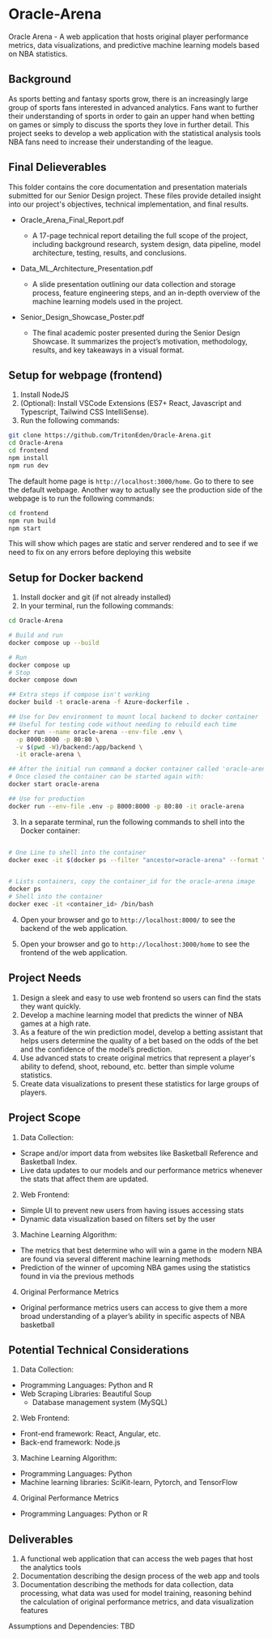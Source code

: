 # Oracle-Arena

Oracle Arena - A web application that hosts original player performance metrics, data visualizations, and predictive machine learning models based on NBA statistics.

## Background

As sports betting and fantasy sports grow, there is an increasingly large group of sports fans interested in advanced analytics. Fans want to further their understanding of sports in order to gain an upper hand when betting on games or simply to discuss the sports they love in further detail. This project seeks to develop a web application with the statistical analysis tools NBA fans need to increase their understanding of the league.

## Final Delieverables

This folder contains the core documentation and presentation materials submitted for our Senior Design project. These files provide detailed insight into our project's objectives, technical implementation, and final results.

- Oracle_Arena_Final_Report.pdf
  - A 17-page technical report detailing the full scope of the project, including background research, system design, data pipeline, model architecture, testing, results, and conclusions.

- Data_ML_Architecture_Presentation.pdf
  - A slide presentation outlining our data collection and storage process, feature engineering steps, and an in-depth overview of the machine learning models used in the project.

- Senior_Design_Showcase_Poster.pdf
  - The final academic poster presented during the Senior Design Showcase. It summarizes the project’s motivation, methodology, results, and key takeaways in a visual format.

## Setup for webpage (frontend)

1. Install NodeJS
2. (Optional): Install VSCode Extensions (ES7+ React, Javascript and Typescript, Tailwind CSS IntelliSense).
3. Run the following commands:

```bash
git clone https://github.com/TritonEden/Oracle-Arena.git
cd Oracle-Arena
cd frontend
npm install
npm run dev
```

The default home page is `http://localhost:3000/home`. Go to there to see the default webpage.
Another way to actually see the production side of the webpage is to run the following commands:

```bash
cd frontend
npm run build
npm start
```

This will show which pages are static and server rendered and to see if we need to fix on any errors before deploying this website

## Setup for Docker backend

1. Install docker and git (if not already installed)
2. In your terminal, run the following commands:

```bash
cd Oracle-Arena

# Build and run
docker compose up --build

# Run
docker compose up
# Stop
docker compose down

## Extra steps if compose isn't working
docker build -t oracle-arena -f Azure-dockerfile .

## Use for Dev environment to mount local backend to docker container
## Useful for testing code without needing to rebuild each time
docker run --name oracle-arena --env-file .env \
  -p 8000:8000 -p 80:80 \
  -v $(pwd -W)/backend:/app/backend \
  -it oracle-arena \

## After the initial run command a docker container called 'oracle-arena' will be created
# Once closed the container can be started again with:
docker start oracle-arena 

## Use for production
docker run --env-file .env -p 8000:8000 -p 80:80 -it oracle-arena 
```

3. In a separate terminal, run the following commands to shell into the Docker container:

```bash

# One Line to shell into the container
docker exec -it $(docker ps --filter "ancestor=oracle-arena" --format "{{.ID}}" | head -n 1) /bin/bash


# Lists containers, copy the container_id for the oracle-arena image
docker ps
# Shell into the container
docker exec -it <container_id> /bin/bash
```


4. Open your browser and go to `http://localhost:8000/` to see the backend of the web application.

5. Open your browser and go to `http://localhost:3000/home` to see the frontend of the web application.

## Project Needs

1. Design a sleek and easy to use web frontend so users can find the stats they want quickly.
2. Develop a machine learning model that predicts the winner of NBA games at a high rate.
3. As a feature of the win prediction model, develop a betting assistant that helps users determine the quality of a bet based on the odds of the bet and the confidence of the model’s prediction.
4. Use advanced stats to create original metrics that represent a player's ability to defend, shoot, rebound, etc. better than simple volume statistics.
5. Create data visualizations to present these statistics for large groups of players.

## Project Scope

1. Data Collection:

* Scrape and/or import data from websites like Basketball Reference and Basketball Index.
* Live data updates to our models and our performance metrics whenever the stats that affect them are updated.

2. Web Frontend:

* Simple UI to prevent new users from having issues accessing stats
* Dynamic data visualization based on filters set by the user

3. Machine Learning Algorithm:

* The metrics that best determine who will win a game in the modern NBA are found via several different machine learning methods
* Prediction of the winner of upcoming NBA games using the statistics found in via the previous methods

4. Original Performance Metrics

* Original performance metrics users can access to give them a more broad understanding of a player’s ability in specific aspects of NBA basketball

## Potential Technical Considerations

1. Data Collection:

* Programming Languages: Python and R
* Web Scraping Libraries: Beautiful Soup
  * Database management system (MySQL)

2. Web Frontend:

* Front-end framework: React, Angular, etc.
* Back-end framework: Node.js

3. Machine Learning Algorithm:

* Programming Languages: Python
* Machine learning libraries: SciKit-learn, Pytorch, and TensorFlow

4. Original Performance Metrics

* Programming Languages: Python or R

## Deliverables

1. A functional web application that can access the web pages that host the analytics tools
2. Documentation describing the design process of the web app and tools
3. Documentation describing the methods for data collection, data processing, what data was used for model training, reasoning behind the calculation of original performance metrics, and data visualization features

Assumptions and Dependencies:
TBD

